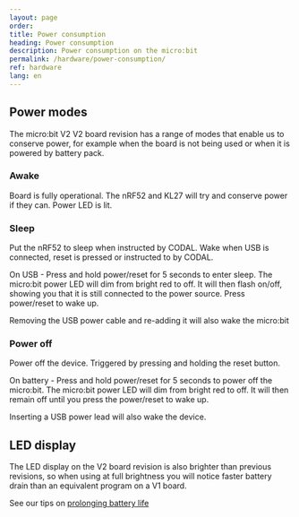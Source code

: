 ```yaml
---
layout: page
order:
title: Power consumption
heading: Power consumption
description: Power consumption on the micro:bit
permalink: /hardware/power-consumption/
ref: hardware
lang: en
---
```


## Power modes

The micro:bit V2 <span class="v2">V2</span> board revision has a range of modes that enable us to conserve power, for example when the board is not being used or when it is powered by battery pack.

### Awake

Board is fully operational. The nRF52 and KL27 will try and conserve power if they can. Power LED is lit.

### Sleep

Put the nRF52 to sleep when instructed by CODAL. Wake when USB is connected, reset is pressed or instructed to by CODAL.

On USB - Press and hold power/reset for 5 seconds to enter sleep. The micro:bit power LED will dim from bright red to off. It will then flash on/off, showing you that it is still connected to the power source. Press power/reset to wake up.

Removing the USB power cable and re-adding it will also wake the micro:bit

### Power off

Power off the device. Triggered by pressing and holding the reset button.

On battery - Press and hold power/reset for 5 seconds to power off the micro:bit. The micro:bit power LED will dim from bright red to off. It will then remain off until you press the power/reset to wake up.

Inserting a USB power lead will also wake the device.

## LED display

The LED display on the <span class="v2">V2</span> board revision is also brighter than previous revisions, so when using at full brightness you will notice faster battery drain than an equivalent program on a <span class="v1">V1</span> board.

See our tips on [prolonging battery life](https://support.microbit.org/en/support/solutions/articles/19000087231-prolonging-battery-life)